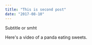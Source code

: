 ```yaml
---
title: "This is second post"
date: "2017-08-10"
---
```


Subtitle or smht

Here's a video of a panda eating sweets.

